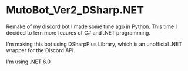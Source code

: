 # MutoBot_Ver2_DSharp.NET

Remake of my discord bot I made some time ago in Python. This time I decided to lern more feaures of C# and .NET programming.

I'm making this bot using DSharpPlus Library, which is an unofficial .NET wrapper for the Discord API.

I'm using .NET 6.0
